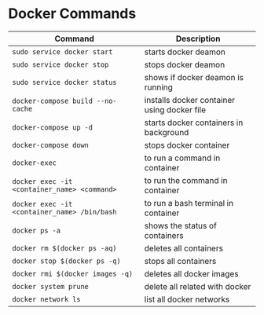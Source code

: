 # Docker Commands 

| Command                                      | Description                                 |
| -------------------------------------------- | ------------------------------------------- |
| `sudo service docker start`                  | starts docker deamon                        |
| `sudo service docker stop`                   | stops docker deamon                         |
| `sudo service docker status`                 | shows if docker deamon is running           |
| `docker-compose build --no-cache`            | installs docker container using docker file |
| `docker-compose up -d`                       | starts docker containers in background      |
| `docker-compose down`                        | stops docker container                      |
| `docker-exec`                                | to run a command in container               |
| `docker exec -it <container_name> <command>` | to run the command in container             |
| `docker exec -it <container_name> /bin/bash` | to run a bash terminal in container         |
| `docker ps -a`                               | shows the status of containers              |
| `docker rm $(docker ps -aq)`                 | deletes all containers                      |
| `docker stop $(docker ps -q)`                | stops all containers                        |
| `docker rmi $(docker images -q)`             | deletes all docker images                   |
| `docker system prune`                        | delete all related with docker              |
| `docker network ls`                          | list all docker networks                    |







